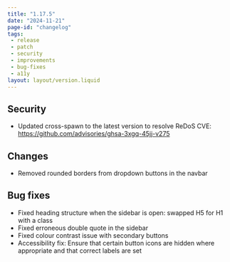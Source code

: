 ```yaml
---
title: "1.17.5"
date: "2024-11-21"
page-id: "changelog"
tags: 
 - release
 - patch
 - security
 - improvements
 - bug-fixes
 - a11y
layout: layout/version.liquid
---
```

## Security
- Updated cross-spawn to the latest version to resolve ReDoS CVE: https://github.com/advisories/ghsa-3xgq-45jj-v275

## Changes
- Removed rounded borders from dropdown buttons in the navbar

## Bug fixes
- Fixed heading structure when the sidebar is open: swapped H5 for H1 with a class
- Fixed erroneous double quote in the sidebar
- Fixed colour contrast issue with secondary buttons
- Accessibility fix: Ensure that certain button icons are hidden where appropriate and that correct labels are set